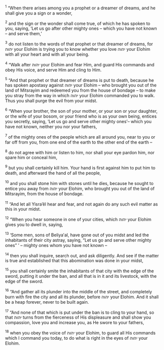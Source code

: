 <sup>1</sup> “When there arises among you a prophet or a dreamer of dreams, and he shall give you a sign or a wonder,

<sup>2</sup> and the sign or the wonder shall come true, of which he has spoken to you, saying, ‘Let us go after other mighty ones – which you have not known – and serve them,’

<sup>3</sup> do not listen to the words of that prophet or that dreamer of dreams, for יהוה your Elohim is trying you to know whether you love יהוה your Elohim with all your heart and with all your being.

<sup>4</sup> “Walk after יהוה your Elohim and fear Him, and guard His commands and obey His voice, and serve Him and cling to Him.

<sup>5</sup> “And that prophet or that dreamer of dreams is put to death, because he has spoken apostasy against יהוה your Elohim – who brought you out of the land of Mitsrayim and redeemed you from the house of bondage – to make you stray from the way in which יהוה your Elohim commanded you to walk. Thus you shall purge the evil from your midst.

<sup>6</sup> “When your brother, the son of your mother, or your son or your daughter, or the wife of your bosom, or your friend who is as your own being, entices you secretly, saying, ‘Let us go and serve other mighty ones’– which you have not known, neither you nor your fathers,

<sup>7</sup> of the mighty ones of the people which are all around you, near to you or far off from you, from one end of the earth to the other end of the earth –

<sup>8</sup> do not agree with him or listen to him, nor shall your eye pardon him, nor spare him or conceal him,

<sup>9</sup> but you shall certainly kill him. Your hand is first against him to put him to death, and afterward the hand of all the people,

<sup>10</sup> and you shall stone him with stones until he dies, because he sought to entice you away from יהוה your Elohim, who brought you out of the land of Mitsrayim, from the house of bondage.

<sup>11</sup> “And let all Yisra’ĕl hear and fear, and not again do any such evil matter as this in your midst.

<sup>12</sup> “When you hear someone in one of your cities, which יהוה your Elohim gives you to dwell in, saying,

<sup>13</sup> ‘Some men, sons of Beliya‛al, have gone out of you midst and led the inhabitants of their city astray, saying, “Let us go and serve other mighty ones” ’ – mighty ones whom you have not known –

<sup>14</sup> then you shall inquire, search out, and ask diligently. And see if the matter is true and established that this abomination was done in your midst,

<sup>15</sup> you shall certainly smite the inhabitants of that city with the edge of the sword, putting it under the ban, and all that is in it and its livestock, with the edge of the sword.

<sup>16</sup> “And gather all its plunder into the middle of the street, and completely burn with fire the city and all its plunder, before יהוה your Elohim. And it shall be a heap forever, never to be built again.

<sup>17</sup> “And none of that which is put under the ban is to cling to your hand, so that יהוה turns from the fierceness of His displeasure and shall show you compassion, love you and increase you, as He swore to your fathers,

<sup>18</sup> when you obey the voice of יהוה your Elohim, to guard all His commands which I command you today, to do what is right in the eyes of יהוה your Elohim.

